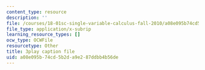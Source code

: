 ```yaml
---
content_type: resource
description: ''
file: /courses/18-01sc-single-variable-calculus-fall-2010/a08e095b74cd5b2da9e287ddbb4b56de_Pd2xP5zDsRw.vtt
file_type: application/x-subrip
learning_resource_types: []
ocw_type: OCWFile
resourcetype: Other
title: 3play caption file
uid: a08e095b-74cd-5b2d-a9e2-87ddbb4b56de
---
```

